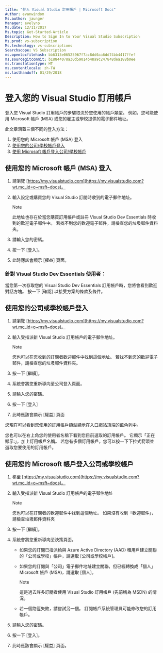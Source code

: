 ```yaml
---
title: "登入 Visual Studio 訂用帳戶 | Microsoft Docs"
Author: evanwindom
Ms.author: jaunger
Manager: evelynp
Ms.date: 12/11/2017
Ms.topic: Get-Started-Article
Description: How to Sign In to Your Visual Studio Subscription
Ms.prod: vs-subscription
Ms.technology: vs-subscriptions
Searchscope: VS Subscription
ms.openlocfilehash: bb6313e06525967f7ac8dd0aa6dd74bb4417ffef
ms.sourcegitcommit: b18844078a30d59014b48a9c247848dea188b0ee
ms.translationtype: HT
ms.contentlocale: zh-TW
ms.lasthandoff: 01/29/2018
---
```

# <a name="signing-in-to-your-visual-studio-subscription"></a>登入您的 Visual Studio 訂用帳戶

登入您 Visual Studio 訂用帳戶的步驟取決於您使用的帳戶類型。  例如，您可能使用 Microsoft 帳戶 (MSA) 或您的雇主或學校提供的電子郵件地址。  

此文章涵蓋三個不同的登入方法：
1. 使用您的 Microsoft 帳戶 (MSA) 登入
2. [使用您的公司/學校帳戶登入](#signing-in-with-your-work-or-school-account)
3. [使用 Microsoft 帳戶登入公司/學校帳戶](#using-your-microsoft-account-to-sign-in-to-a-work-or-school-account)

## <a name="signing-in-with-your-microsoft-account-msa"></a>使用您的 Microsoft 帳戶 (MSA) 登入
1. 請瀏覽 [https://my.visualstudio.com](https://my.visualstudio.com?wt.mc_id=o~msft~docs)。
2. 輸入設定或購買您的 Visual Studio 訂閱時收到的電子郵件地址。
    
   > [!NOTE] 
   > 此地址也存在於當您購買訂用帳戶或註冊 Visual Studio Dev Essentials 時收到的歡迎電子郵件中。 若找不到您的歡迎電子郵件，請檢查您的垃圾郵件資料夾。 

3. 請輸入您的密碼。
4. 按一下 [登入]。 
5. 此時應該會顯示 [權益] 頁面。

### <a name="for-visual-studio-dev-essentials-users"></a>針對 Visual Studio Dev Essentials 使用者：
當您第一次存取您的 Visual Studio Dev Essentials 訂用帳戶時，您將會看到歡迎對話方塊。  按一下 [確認] 以接受方案的條款及條件。

## <a name="signing-in-with-your-work-or-school-account"></a>使用您的公司或學校帳戶登入 
1. 請瀏覽 [https://my.visualstudio.com](https://my.visualstudio.com?wt.mc_id=o~msft~docs)。
2. 輸入受指派新 Visual Studio 訂用帳戶的電子郵件地址。
    
   > [!NOTE]
   > 您也可以在您收到的訂閱者歡迎郵件中找到這個地址。 若找不到您的歡迎電子郵件，請檢查您的垃圾郵件資料夾。 

3. 按一下 [繼續]。
4. 系統會將您重新導向至公司登入頁面。
5. 請輸入您的密碼。
6. 按一下 [登入] 
7. 此時應該會顯示 [權益] 頁面 

您現在可以看到您使用的訂用帳戶類型顯示在入口網站頂端的藍色列中。  

您也可以在右上角您的使用者名稱下看到您目前選取的訂用帳戶。  它顯示「正在顯示:」，加上訂用帳戶名稱。  若您有多個訂用帳戶，您可以按一下下拉式箭頭並選取您要使用的訂用帳戶。  

## <a name="using-your-microsoft-account-to-sign-in-to-a-work-or-school-account"></a>使用您的 Microsoft 帳戶登入公司或學校帳戶

1. 移至 [https://my.visualstudio.com](https://my.visualstudio.com?wt.mc_id=o~msft~docs)。
2. 輸入受指派新 Visual Studio 訂用帳戶的電子郵件地址 

   > [!NOTE]
   > 您也可以在訂閱者的歡迎郵件中找到這個地址。 如果沒有收到「歡迎郵件」，請檢查垃圾郵件資料夾

3. 按一下 [繼續]。
4. 系統會將您重新導向至決策頁面。
    - 如果您的訂閱已指派給與 Azure Active Directory (AAD) 租用戶建立關聯的「公司或學校」帳戶，請選取 [公司或學校帳戶]。
    - 如果您的訂閱與「公司」電子郵件地址建立關聯，但已經轉換成「個人」Microsoft 帳戶 (MSA)，請選取 [個人]。

        > [!NOTE]
        > 這是過去許多訂閱者使用 Visual Studio 訂用帳戶 (先前稱為 MSDN) 的情況。

    - 若一個路徑失敗，請嘗試另一個。  訂閱帳戶系統管理員可能修改您的訂用帳戶。

5. 請輸入您的密碼。
6. 按一下 [登入]。
7. 此時應該會顯示 [權益] 頁面。
